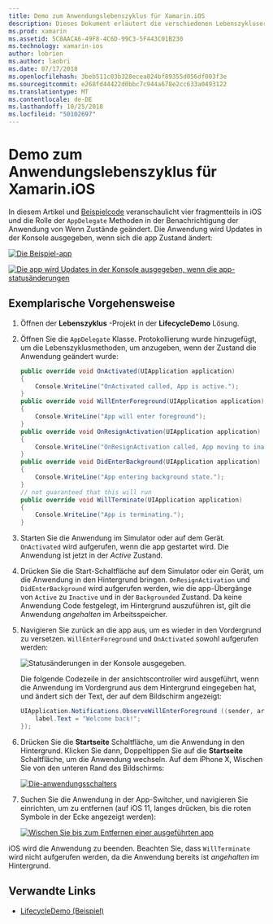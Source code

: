```yaml
---
title: Demo zum Anwendungslebenszyklus für Xamarin.iOS
description: Dieses Dokument erläutert die verschiedenen Lebenszyklusereignissen behandelt, die von der app-Delegat in einer iOS-Anwendung veranschaulicht, wann und wie diese Ereignisse verarbeitet werden.
ms.prod: xamarin
ms.assetid: 5C8AACA6-49F8-4C6D-99C3-5F443C01B230
ms.technology: xamarin-ios
author: lobrien
ms.author: laobri
ms.date: 07/17/2018
ms.openlocfilehash: 3beb511c03b328ecea824bf89355d056df003f3e
ms.sourcegitcommit: e268fd44422d0bbc7c944a678e2cc633a0493122
ms.translationtype: MT
ms.contentlocale: de-DE
ms.lasthandoff: 10/25/2018
ms.locfileid: "50102697"
---
```

# <a name="application-lifecycle-demo-for-xamarinios"></a>Demo zum Anwendungslebenszyklus für Xamarin.iOS

In diesem Artikel und [Beispielcode](https://developer.xamarin.com/samples/monotouch/LifecycleDemo/) veranschaulicht vier fragmentteils in iOS und die Rolle der `AppDelegate` Methoden in der Benachrichtigung der Anwendung von Wenn Zustände geändert. Die Anwendung wird Updates in der Konsole ausgegeben, wenn sich die app Zustand ändert:

[![](application-lifecycle-demo-images/image3-sml.png "Die Beispiel-app")](application-lifecycle-demo-images/image3.png#lightbox)

[![](application-lifecycle-demo-images/image4.png "Die app wird Updates in der Konsole ausgegeben, wenn die app-statusänderungen")](application-lifecycle-demo-images/image4.png#lightbox)

## <a name="walkthrough"></a>Exemplarische Vorgehensweise

1. Öffnen der **Lebenszyklus** -Projekt in der **LifecycleDemo** Lösung.
1. Öffnen Sie die `AppDelegate` Klasse. Protokollierung wurde hinzugefügt, um die Lebenszyklusmethoden, um anzugeben, wenn der Zustand die Anwendung geändert wurde:

    ```csharp
    public override void OnActivated(UIApplication application)
    {
        Console.WriteLine("OnActivated called, App is active.");
    }
    public override void WillEnterForeground(UIApplication application)
    {
        Console.WriteLine("App will enter foreground");
    }
    public override void OnResignActivation(UIApplication application)
    {
        Console.WriteLine("OnResignActivation called, App moving to inactive state.");
    }
    public override void DidEnterBackground(UIApplication application)
    {
        Console.WriteLine("App entering background state.");
    }
    // not guaranteed that this will run
    public override void WillTerminate(UIApplication application)
    {
        Console.WriteLine("App is terminating.");
    }
    ```

1. Starten Sie die Anwendung im Simulator oder auf dem Gerät. `OnActivated` wird aufgerufen, wenn die app gestartet wird. Die Anwendung ist jetzt in der _Active_ Zustand.
1. Drücken Sie die Start-Schaltfläche auf dem Simulator oder ein Gerät, um die Anwendung in den Hintergrund bringen. `OnResignActivation` und `DidEnterBackground` wird aufgerufen werden, wie die app-Übergänge von `Active` zu `Inactive` und in der `Backgrounded` Zustand. Da keine Anwendung Code festgelegt, im Hintergrund auszuführen ist, gilt die Anwendung _angehalten_ im Arbeitsspeicher.
1. Navigieren Sie zurück an die app aus, um es wieder in den Vordergrund zu versetzen. `WillEnterForeground` und `OnActivated` sowohl aufgerufen werden:

    ![](application-lifecycle-demo-images/image4.png "Statusänderungen in der Konsole ausgegeben.")

    Die folgende Codezeile in der ansichtscontroller wird ausgeführt, wenn die Anwendung im Vordergrund aus dem Hintergrund eingegeben hat, und ändert sich der Text, der auf dem Bildschirm angezeigt:

    ```csharp
    UIApplication.Notifications.ObserveWillEnterForeground ((sender, args) => {
        label.Text = "Welcome back!";
    });
    ```

1. Drücken Sie die **Startseite** Schaltfläche, um die Anwendung in den Hintergrund. Klicken Sie dann, Doppeltippen Sie auf die **Startseite** Schaltfläche, um die Anwendung wechseln. Auf dem iPhone X, Wischen Sie von den unteren Rand des Bildschirms:

    [![Die-anwendungsschalters](application-lifecycle-demo-images/app-switcher-sml.png "des-anwendungsschalters")](application-lifecycle-demo-images/app-switcher.png#lightbox)
  
1. Suchen Sie die Anwendung in der App-Switcher, und navigieren Sie einrichten, um zu entfernen (auf iOS 11, langes drücken, bis die roten Symbole in der Ecke angezeigt werden):

    [![Wischen Sie bis zum Entfernen einer ausgeführten app](application-lifecycle-demo-images/app-switcher-swipe-sml.png "Streifen zu entfernen, eine ausgeführte app")](application-lifecycle-demo-images/app-switcher-swipe.png#lightbox)

iOS wird die Anwendung zu beenden. Beachten Sie, dass `WillTerminate` wird nicht aufgerufen werden, da die Anwendung bereits ist _angehalten_ im Hintergrund.

## <a name="related-links"></a>Verwandte Links

- [LifecycleDemo (Beispiel)](https://developer.xamarin.com/samples/monotouch/LifecycleDemo/)
